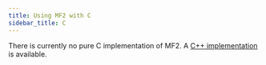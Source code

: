 ```yaml
---
title: Using MF2 with C
sidebar_title: C
---
```


There is currently no pure C implementation of MF2.
A [C++ implementation](/docs/integration/cpp) is available.

